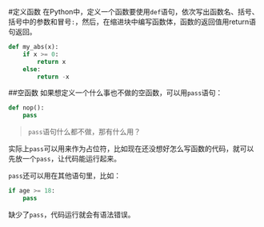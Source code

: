 #定义函数
在Python中，定义一个函数要使用`def`语句，依次写出函数名、括号、括号中的参数和冒号`:`，然后，在缩进块中编写函数体，函数的返回值用return语句返回。
```py
def my_abs(x):
    if x >= 0:
        return x
    else:
        return -x
```

##空函数
如果想定义一个什么事也不做的空函数，可以用`pass`语句：
```py
def nop():
    pass
```

>`pass`语句什么都不做，那有什么用？

实际上`pass`可以用来作为占位符，比如现在还没想好怎么写函数的代码，就可以先放一个`pass`，让代码能运行起来。

`pass`还可以用在其他语句里，比如：
```py
if age >= 18:
    pass
```
缺少了`pass`，代码运行就会有语法错误。